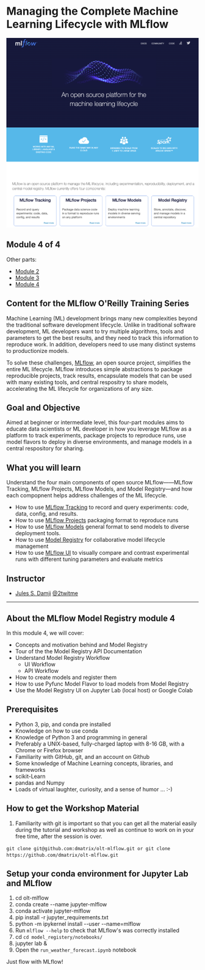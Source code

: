 Managing the Complete Machine Learning Lifecycle with MLflow
=============================================================
![](./images/mlflow-workshop.png)

Module 4 of 4
-------------
Other parts:
- [Module 2](../projects/README.md)
- [Module 3](../models/README.md)
- [Module 4](../model_registery/README.md)

Content for the MLflow O'Reilly Training Series
-----------------------------------------------
Machine Learning (ML) development brings many new complexities beyond the traditional software development lifecycle. Unlike in traditional software development, ML developers want to try multiple algorithms, tools and parameters to get the best results, and they need to track this information to reproduce work. In addition, developers need to use many distinct systems to productionize models.

To solve these challenges, [MLflow](https://mlflow.org), an open source project, simplifies the entire ML lifecycle. MLflow introduces simple abstractions to package reproducible projects, track results, 
encapsulate models that can be used with many existing tools, and central respositry to share models,
accelerating the ML lifecycle for organizations of any size.

Goal and Objective
------------------
Aimed at beginner or intermediate level, this four-part modules aims to educate data scientists or ML developer in how you 
leverage MLflow as a platform to track experiments, package projects to reproduce runs, use model flavors to deploy in diverse environments, and manage models in a central respository for sharing.

What you will learn
-------------------
Understand the four main components of open source MLflow——MLflow Tracking, MLflow Projects, MLflow Models, and Model Registry—and how each compopnent helps address challenges of the ML lifecycle.
 * How to use [MLflow Tracking](https://mlflow.org/docs/latest/tracking.html) to record and query experiments: code, data, config, and results.
 * How to use [MLflow Projects](https://mlflow.org/docs/latest/projects.html) packaging format to reproduce runs
 * How to use [MLflow Models](https://mlflow.org/docs/latest/models.html) general format to send models to diverse deployment tools.
 * How to use [Model Registry](https://mlflow.org/docs/latest/model-registry.html) for collaborative model lifecycle management
 * How to use [MLflow UI](https://mlflow.org/docs/latest/tracking.html#tracking-ui) to visually compare and contrast experimental runs with different tuning parameters and evaluate metrics


Instructor
-----------

- [Jules S. Damji](https://www.linkedin.com/in/dmatrix/) [@2twitme](https://twitter.com/2twitme) 
---


About the MLflow Model Registry module 4
----------------------------------------
In this module 4, we will cover:

 * Concepts and motivation behind and Model Registry
 * Tour of the the Model Registry API Documentation
 * Understand Model Registry Workflow
    * UI Workflow
    * API Workflow
 * How to create models and register them
 * How to use Pyfunc Model Flavor to load models from Model Registry
 * Use the Model Registry UI on Jupyter Lab (local host) or Google Colab

Prerequisites
-------------
* Python 3, pip, and conda pre installed
* Knowledge on how to use conda
* Knowledge of Python 3 and programming in general
* Preferably a UNIX-based, fully-charged laptop with 8-16 GB, with a Chrome or Firefox browser
* Familiarity with GitHub, git, and an account on Github
* Some knowledge of Machine Learning concepts, libraries, and frameworks
 * scikit-Learn
 * pandas and Numpy
* Loads of virtual laughter, curiosity, and a sense of humor ... :-)

How to get the Workshop Material
---------------------------------

1. Familiarity with git is important so that you can get all the material easily during 
the tutorial and workshop as well as continue to work on in your free time, after the 
session is over.

```git clone git@github.com:dmatrix/olt-mlflow.git or git clone https://github.com/dmatrix/olt-mlflow.git```

Setup your conda environment for Jupyter Lab and MLflow
-------------------------------------------------------

1. cd olt-mlflow
2. conda create --name jupyter-mlflow
3. conda activate jupyter-mlflow
4. pip install -r jupyter_requirements.txt
5. python -m ipykernel install --user --name=mlflow
6. Run `mlflow --help` to check that MLflow's was correctly installed
7. cd `cd model_registery/notebooks/` 
8. jupyter lab &
9. Open the `run_weather_forecast.ipynb` notebook

Just flow with MLflow!
